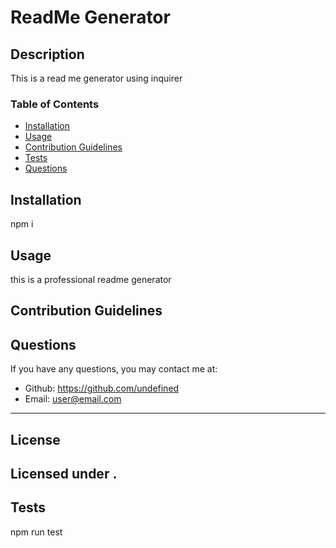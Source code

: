 # ReadMe Generator
  
  
  ## Description
  This is a read me generator using inquirer
  ### Table of Contents
  * [Installation](#installation)
  * [Usage](#usage)
  * [Contribution Guidelines](#contribution-guidelines)
  * [Tests](#tests)
  * [Questions](#questions)
  
  ## Installation
  npm i
  ## Usage
  this is a professional readme generator
  ## Contribution Guidelines
  
  ## Questions
  If you have any questions, you may contact me at: 
  * Github: https://github.com/undefined
  * Email: user@email.com
  ---
  ## License 
  Licensed under . 
  ---
  ## Tests
  npm run test
  